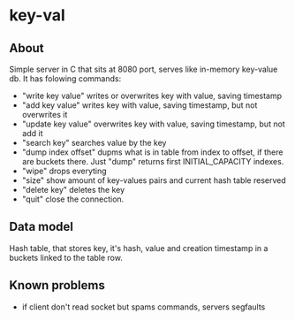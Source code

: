 # key-val

## About

Simple server in C that sits at 8080 port, serves like in-memory key-value db. It has folowing commands:

* "write key value" writes or overwrites key with value, saving timestamp
* "add key value"  writes key with value, saving timestamp, but not overwrites it
* "update key value" overwrites key with value, saving timestamp, but not add it
* "search key" searches value by the key
* "dump index offset" dupms what is in table from index to offset, if there are buckets there. Just "dump" returns first INITIAL_CAPACITY indexes.
* "wipe" drops everyting
* "size" show amount of key-values pairs and current hash table reserved
* "delete key" deletes the key
* "quit" close the connection.

## Data model

Hash table, that stores key, it's hash, value and creation timestamp in a buckets linked to the table row.

## Known problems

* if client don't read socket but spams commands, servers segfaults
